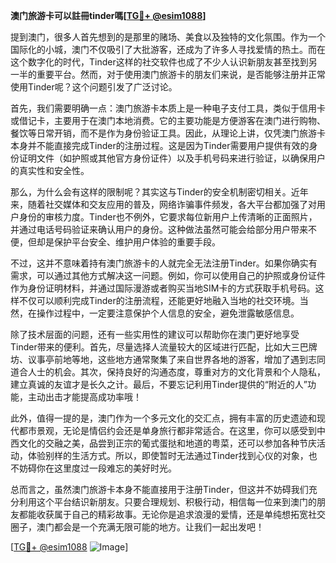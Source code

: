 **澳门旅游卡可以註冊tinder嗎[[TG💪+ @esim1088](https://t.me/s/esim1088)]**

提到澳门，很多人首先想到的是那里的赌场、美食以及独特的文化氛围。作为一个国际化的小城，澳门不仅吸引了大批游客，还成为了许多人寻找爱情的热土。而在这个数字化的时代，Tinder这样的社交软件也成了不少人认识新朋友甚至找到另一半的重要平台。然而，对于使用澳门旅游卡的朋友们来说，是否能够注册并正常使用Tinder呢？这个问题引发了广泛讨论。

首先，我们需要明确一点：澳门旅游卡本质上是一种电子支付工具，类似于信用卡或借记卡，主要用于在澳门本地消费。它的主要功能是方便游客在澳门进行购物、餐饮等日常开销，而不是作为身份验证工具。因此，从理论上讲，仅凭澳门旅游卡本身并不能直接完成Tinder的注册过程。这是因为Tinder需要用户提供有效的身份证明文件（如护照或其他官方身份证件）以及手机号码来进行验证，以确保用户的真实性和安全性。

那么，为什么会有这样的限制呢？其实这与Tinder的安全机制密切相关。近年来，随着社交媒体和交友应用的普及，网络诈骗事件频发，各大平台都加强了对用户身份的审核力度。Tinder也不例外，它要求每位新用户上传清晰的正面照片，并通过电话号码验证来确认用户的身份。这种做法虽然可能会给部分用户带来不便，但却是保护平台安全、维护用户体验的重要手段。

不过，这并不意味着持有澳门旅游卡的人就完全无法注册Tinder。如果你确实有需求，可以通过其他方式解决这一问题。例如，你可以使用自己的护照或身份证件作为身份证明材料，并通过国际漫游或者购买当地SIM卡的方式获取手机号码。这样不仅可以顺利完成Tinder的注册流程，还能更好地融入当地的社交环境。当然，在操作过程中，一定要注意保护个人信息的安全，避免泄露敏感信息。

除了技术层面的问题，还有一些实用性的建议可以帮助你在澳门更好地享受Tinder带来的便利。首先，尽量选择人流量较大的区域进行匹配，比如大三巴牌坊、议事亭前地等地，这些地方通常聚集了来自世界各地的游客，增加了遇到志同道合人士的机会。其次，保持良好的沟通态度，尊重对方的文化背景和个人隐私，建立真诚的友谊才是长久之计。最后，不要忘记利用Tinder提供的“附近的人”功能，主动出击才能提高成功率哦！

此外，值得一提的是，澳门作为一个多元文化的交汇点，拥有丰富的历史遗迹和现代都市景观，无论是情侣约会还是单身旅行都非常适合。在这里，你可以感受到中西文化的交融之美，品尝到正宗的葡式蛋挞和地道的粤菜，还可以参加各种节庆活动，体验别样的生活方式。所以，即使暂时无法通过Tinder找到心仪的对象，也不妨碍你在这里度过一段难忘的美好时光。

总而言之，虽然澳门旅游卡本身不能直接用于注册Tinder，但这并不妨碍我们充分利用这个平台结识新朋友。只要合理规划、积极行动，相信每一位来到澳门的朋友都能收获属于自己的精彩故事。无论你是追求浪漫的爱情，还是单纯想拓宽社交圈子，澳门都会是一个充满无限可能的地方。让我们一起出发吧！

[[TG💪+ @esim1088](https://t.me/s/esim1088) ![Image](https://i.postimg.cc/4NQfJmqS/Snipaste-2025-05-13-00-14-12.png)]